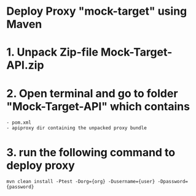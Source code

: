 # Deploy Proxy "mock-target" using Maven
# 1. Unpack Zip-file  Mock-Target-API.zip
# 2. Open terminal and go to folder "Mock-Target-API" which contains 
	- pom.xml
	- apiproxy dir containing the unpacked proxy bundle
# 3. run the following command to deploy proxy

	mvn clean install -Ptest -Dorg={org} -Dusername={user} -Dpassword={password}
